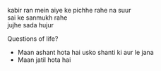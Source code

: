 kabir ran mein aiye ke pichhe rahe na suur    
sai ke sanmukh rahe   
jujhe sada hujur     


Questions of life?
- Maan ashant hota hai usko shanti ki aur le jana
- Maan jatil hota hai 
